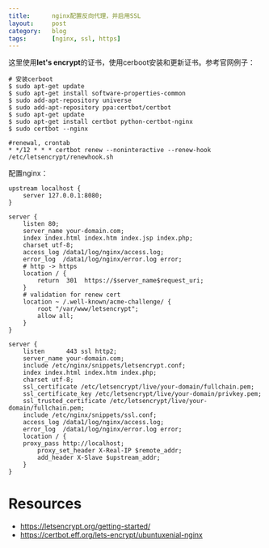 ```yaml
---
title:      nginx配置反向代理，并启用SSL
layout:     post
category:   blog
tags:       [nginx, ssl, https]
---
```


这里使用**let's encrypt**的证书，使用cerboot安装和更新证书。参考官网例子：

    # 安装cerboot
    $ sudo apt-get update
    $ sudo apt-get install software-properties-common
    $ sudo add-apt-repository universe
    $ sudo add-apt-repository ppa:certbot/certbot
    $ sudo apt-get update
    $ sudo apt-get install certbot python-certbot-nginx 
    $ sudo certbot --nginx

    #renewal, crontab
    * */12 * * * certbot renew --noninteractive --renew-hook /etc/letsencrypt/renewhook.sh

配置nginx：

    upstream localhost {
        server 127.0.0.1:8080;
    }

    server {
        listen 80;
        server_name your-domain.com;
        index index.html index.htm index.jsp index.php;
        charset utf-8;
        access_log /data1/log/nginx/access.log;
        error_log  /data1/log/nginx/error.log error;
        # http -> https
        location / {
            return  301  https://$server_name$request_uri;
        }
        # validation for renew cert
        location ~ /.well-known/acme-challenge/ {
            root "/var/www/letsencrypt";
            allow all;
        }
    }

    server {
        listen      443 ssl http2;
        server_name your-domain.com;
        include /etc/nginx/snippets/letsencrypt.conf;
        index index.html index.htm index.php;
        charset utf-8;
        ssl_certificate /etc/letsencrypt/live/your-domain/fullchain.pem;
        ssl_certificate_key /etc/letsencrypt/live/your-domain/privkey.pem;
        ssl_trusted_certificate /etc/letsencrypt/live/your-domain/fullchain.pem;
        include /etc/nginx/snippets/ssl.conf;
        access_log /data1/log/nginx/access.log;
        error_log  /data1/log/nginx/error.log error;
        location / {
        proxy_pass http://localhost;
            proxy_set_header X-Real-IP $remote_addr;
            add_header X-Slave $upstream_addr;
        }
    }





# Resources

* https://letsencrypt.org/getting-started/
* https://certbot.eff.org/lets-encrypt/ubuntuxenial-nginx